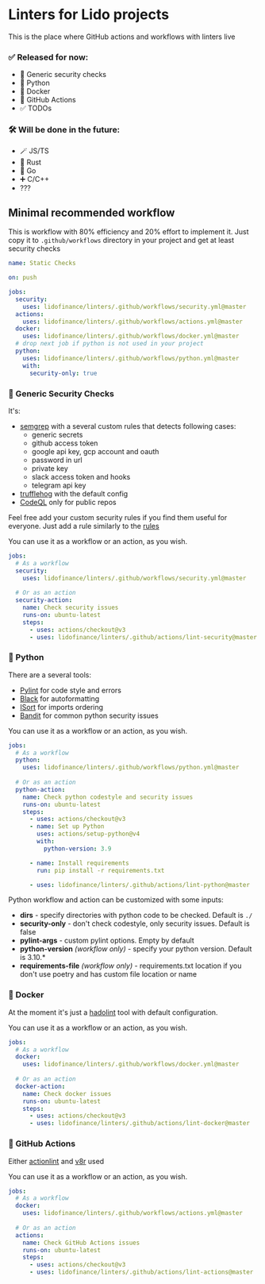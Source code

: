 # Linters for Lido projects

This is the place where GitHub actions and workflows with linters live

### ✅ Released for now:

- 👮 Generic security checks
- 🐍 Python
- 🐳 Docker
- 🚀 GitHub Actions
- ✅ TODOs

### 🛠 Will be done in the future:

- 🪄 JS/TS
- 🦀 Rust
- 🐹 Go
- ➕ C/C++
- ???

## Minimal recommended workflow
This is workflow with 80% efficiency and 20% effort to implement it. 
Just copy it to `.github/workflows` directory in your project and get at least security checks
```yaml
name: Static Checks

on: push

jobs:
  security:
    uses: lidofinance/linters/.github/workflows/security.yml@master
  actions:
    uses: lidofinance/linters/.github/workflows/actions.yml@master
  docker:
    uses: lidofinance/linters/.github/workflows/docker.yml@master
  # drop next job if python is not used in your project
  python:
    uses: lidofinance/linters/.github/workflows/python.yml@master
    with:
      security-only: true
```

### 👮 Generic Security Checks
It's:
- [semgrep](https://semgrep.dev) with a several custom rules that detects following cases:
  - generic secrets
  - github access token
  - google api key, gcp account and oauth
  - password in url
  - private key
  - slack access token and hooks
  - telegram api key
- [trufflehog](https://github.com/trufflesecurity/trufflehog) with the default config
- [CodeQL](https://codeql.github.com) only for public repos

Feel free add your custom security rules if you find them useful for everyone.
Just add a rule similarly to the [rules](.github/actions/lint-security/rules)

You can use it as a workflow or an action, as you wish.
```yaml
jobs:
  # As a workflow
  security:
    uses: lidofinance/linters/.github/workflows/security.yml@master
  
  # Or as an action
  security-action:
    name: Check security issues
    runs-on: ubuntu-latest
    steps:
      - uses: actions/checkout@v3
      - uses: lidofinance/linters/.github/actions/lint-security@master
```

### 🐍 Python
There are a several tools:
- [Pylint](http://pylint.pycqa.org) for code style and errors
- [Black](http://black.readthedocs.io) for autoformatting
- [ISort](https://github.com/PyCQA/isort) for imports ordering
- [Bandit](http://bandit.readthedocs.io) for common python security issues

You can use it as a workflow or an action, as you wish.
```yaml
jobs:
  # As a workflow
  python:
    uses: lidofinance/linters/.github/workflows/python.yml@master
  
  # Or as an action
  python-action:
    name: Check python codestyle and security issues
    runs-on: ubuntu-latest
    steps:
      - uses: actions/checkout@v3
      - name: Set up Python
        uses: actions/setup-python@v4
        with:
          python-version: 3.9

      - name: Install requirements
        run: pip install -r requirements.txt

      - uses: lidofinance/linters/.github/actions/lint-python@master
```

Python workflow and action can be customized with some inputs:
- **dirs** - specify directories with python code to be checked. Default is `./`
- **security-only** - don't check codestyle, only security issues. Default is false
- **pylint-args** - custom pylint options. Empty by default
- **python-version** _(workflow only)_ - specify your python version. Default is 3.10.*
- **requirements-file** _(workflow only)_ - requirements.txt location if you don't use poetry and has custom file location or name


### 🐳 Docker
At the moment it's just a [hadolint](https://github.com/hadolint/hadolint) tool with default configuration.

You can use it as a workflow or an action, as you wish.
```yaml
jobs:
  # As a workflow
  docker:
    uses: lidofinance/linters/.github/workflows/docker.yml@master
  
  # Or as an action
  docker-action:
    name: Check docker issues
    runs-on: ubuntu-latest
    steps:
      - uses: actions/checkout@v3
      - uses: lidofinance/linters/.github/actions/lint-docker@master
```

### 🚀 GitHub Actions
Either [actionlint](https://github.com/rhysd/actionlint) and [v8r](https://github.com/chris48s/v8r) used

You can use it as a workflow or an action, as you wish.
```yaml
jobs:
  # As a workflow
  docker:
    uses: lidofinance/linters/.github/workflows/actions.yml@master
  
  # Or as an action
  actions:
    name: Check GitHub Actions issues
    runs-on: ubuntu-latest
    steps:
      - uses: actions/checkout@v3
      - uses: lidofinance/linters/.github/actions/lint-actions@master
```
